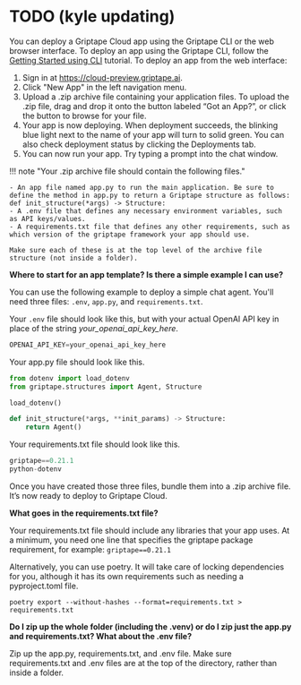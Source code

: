 # TODO (kyle updating)

You can deploy a Griptape Cloud app using the Griptape CLI or the web browser interface. To deploy an app using the Griptape CLI, follow the [Getting Started using CLI](quickstart-cli.md) tutorial. To deploy an app from the web interface:

1. Sign in at https://cloud-preview.griptape.ai.
2. Click "New App" in the left navigation menu.
3. Upload a .zip archive file containing your application files. To upload the .zip file, drag and drop it onto the button labeled “Got an App?”, or click the button to browse for your file.
4. Your app is now deploying. When deployment succeeds, the blinking blue light next to the name of your app will turn to solid green. You can also check deployment status by clicking the Deployments tab.
5. You can now run your app. Try typing a prompt into the chat window.

!!! note "Your .zip archive file should contain the following files."

    - An app file named app.py to run the main application. Be sure to define the method in app.py to return a Griptape structure as follows:  def init_structure(*args) -> Structure:
    - A .env file that defines any necessary environment variables, such as API keys/values.
    - A requirements.txt file that defines any other requirements, such as which version of the griptape framework your app should use.

    Make sure each of these is at the top level of the archive file structure (not inside a folder).

**Where to start for an app template? Is there a simple example I can use?**

You can use the following example to deploy a simple chat agent. You'll need three files: `.env`, `app.py`, and `requirements.txt`.

Your `.env` file should look like this, but with your actual OpenAI API key in place of the string _your_openai_api_key_here_.

```py title=".env" hl_lines="3" linenums="1"
OPENAI_API_KEY=your_openai_api_key_here
```

Your app.py file should look like this.

```py title="app.py" hl_lines="3" linenums="1"
from dotenv import load_dotenv
from griptape.structures import Agent, Structure

load_dotenv()

def init_structure(*args, **init_params) -> Structure:
    return Agent()
```

Your requirements.txt file should look like this.

```py title="requirements.txt" hl_lines="3" linenums="1"
griptape==0.21.1
python-dotenv
```

Once you have created those three files, bundle them into a .zip archive file. It’s now ready to deploy to Griptape Cloud.

**What goes in the requirements.txt file?**

Your requirements.txt file should include any libraries that your app uses. At a minimum, you need one line that specifies the griptape package requirement, for example:
`griptape==0.21.1`

Alternatively, you can use poetry. It will take care of locking dependencies for you, although it has its own requirements such as needing a pyproject.toml file.

`poetry export --without-hashes --format=requirements.txt > requirements.txt`

**Do I zip up the whole folder (including the .venv) or do I zip just the app.py and requirements.txt? What about the .env file?**

Zip up the app.py, requirements.txt, and .env file. Make sure requirements.txt and .env files are at the top of the directory, rather than inside a folder.
